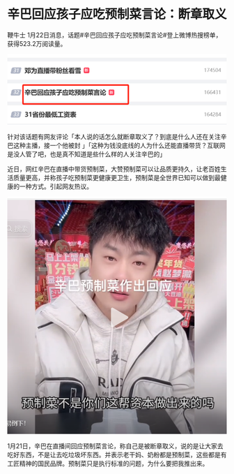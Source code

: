 # 辛巴回应孩子应吃预制菜言论：断章取义

鞭牛士 1月22日消息，话题#辛巴回应孩子应吃预制菜言论#登上微博热搜榜单，获得523.2万阅读量。

![006cc9d65cf12df81362f012c3d2ab18.jpg](https://raw.githubusercontent.com/qqhsx/qqnews_image/main/2024/01/22/辛巴回应孩子应吃预制菜言论：断章取义/006cc9d65cf12df81362f012c3d2ab18.jpg)

针对该话题有网友评论「本人说的话怎么就断章取义了？到底是什么人还在关注辛巴这种主播，接一个他被封
」「这种为钱没底线的人为什么还能直播带货？互联网是没人管了吧，也是真不知道是些什么样的人关注辛巴的」

近日，网红辛巴在直播中带货预制菜，大赞预制菜可以让品质更持久，让老百姓生活质量更高，并称孩子吃预制菜更健康更卫生，预制菜是全世界已知可以做到最健康的一种方式。引起网友热议。

![179cee24937e0999ee7eed2ed23c97eb.jpg](https://raw.githubusercontent.com/qqhsx/qqnews_image/main/2024/01/22/辛巴回应孩子应吃预制菜言论：断章取义/179cee24937e0999ee7eed2ed23c97eb.jpg)

1月21日，辛巴在直播间回应预制菜言论，称自己是被断章取义，说的是让大家去吃好东西，不是让去吃垃圾坏东西。并表示老干妈、奶粉都是预制菜，这些都是有工匠精神的国民品牌。预制菜只是执行标准的问题，为什么要把我推出来。

